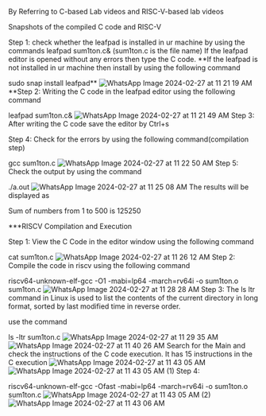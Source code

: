 By Referring to C-based Lab videos and RISC-V-based lab videos

Snapshots of the compiled C code and RISC-V

Step 1: check whether the leafpad is installed in ur machine by using the commands leafpad sum1ton.c& (sum1ton.c is the file name) If the leafpad editor is opened without any errors then type the C code. **If the leafpad is not installed in ur machine then install by using the following command

sudo snap install leafpad**
![WhatsApp Image 2024-02-27 at 11 21 19 AM](https://github.com/Suraiya2003/SURAIYA-NAAZ-8/assets/160725650/c8ee703b-e538-4c6f-948c-c8a27818a16a)
**Step 2: Writing the C code in the leafpad editor using the following command

leafpad sum1ton.c&
![WhatsApp Image 2024-02-27 at 11 21 49 AM](https://github.com/Suraiya2003/SURAIYA-NAAZ-8/assets/160725650/8087ec07-d30f-4401-a920-11d97c1cb388)
Step 3: After writing the C code save the editor by Ctrl+s

Step 4: Check for the errors by using the following command(compilation step)

gcc sum1ton.c
![WhatsApp Image 2024-02-27 at 11 22 50 AM](https://github.com/Suraiya2003/SURAIYA-NAAZ-8/assets/160725650/007f4de7-8540-425c-adb2-e86f1dbc5578)
Step 5: Check the output by using the command

./a.out
![WhatsApp Image 2024-02-27 at 11 25 08 AM](https://github.com/Suraiya2003/SURAIYA-NAAZ-8/assets/160725650/e134b545-260d-4648-a31d-4f75db9a0f3b)
The results will be displayed as

Sum of numbers from 1 to 500 is 125250

***RISCV Compilation and Execution

Step 1: View the C Code in the editor window using the following command

cat sum1ton.c
![WhatsApp Image 2024-02-27 at 11 26 12 AM](https://github.com/Suraiya2003/SURAIYA-NAAZ-8/assets/160725650/9c9924b3-20b5-4f67-8caa-18009e953c66)
Step 2: Compile the code in riscv using the following command

riscv64-unknown-elf-gcc -O1 -mabi=lp64 -march=rv64i -o sum1ton.o sum1ton.c
![WhatsApp Image 2024-02-27 at 11 28 28 AM](https://github.com/Suraiya2003/SURAIYA-NAAZ-8/assets/160725650/b55632ab-28a5-4ca8-8e20-ba36ebdb89b5)
Step 3: The ls ltr command in Linux is used to list the contents of the current directory in long format, sorted by last modified time in reverse order.

use the command

ls -ltr sum1ton.c
![WhatsApp Image 2024-02-27 at 11 29 35 AM](https://github.com/Suraiya2003/SURAIYA-NAAZ-8/assets/160725650/10da3e78-f6d4-41f2-9dc6-985675522ea5)
![WhatsApp Image 2024-02-27 at 11 40 26 AM](https://github.com/Suraiya2003/SURAIYA-NAAZ-8/assets/160725650/9df96ae2-5558-451d-a76d-5f9c59f87428)
Search for the Main and check the instructions of the C code execution. It has 15 instructions in the C execution
![WhatsApp Image 2024-02-27 at 11 43 05 AM](https://github.com/Suraiya2003/SURAIYA-NAAZ-8/assets/160725650/23aeaaac-adfa-4b8f-9049-fc5da3289b38)
![WhatsApp Image 2024-02-27 at 11 43 05 AM (1)](https://github.com/Suraiya2003/SURAIYA-NAAZ-8/assets/160725650/15367787-10c2-4162-bdc2-2f0b0ece8c52)
Step 4:

riscv64-unknown-elf-gcc -Ofast -mabi=lp64 -march=rv64i -o sum1ton.o sum1ton.c
![WhatsApp Image 2024-02-27 at 11 43 05 AM (2)](https://github.com/Suraiya2003/SURAIYA-NAAZ-8/assets/160725650/8ee47ee9-9d35-43ef-ba9b-29f0d1ff115a)
![WhatsApp Image 2024-02-27 at 11 43 06 AM](https://github.com/Suraiya2003/SURAIYA-NAAZ-8/assets/160725650/87d763c4-1c1e-441e-97b1-0f00a97f0e4b)








